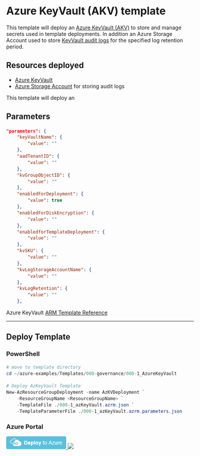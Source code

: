 # Azure KeyVault (AKV) template

This template will deploy an [Azure KeyVault (AKV)](https://docs.microsoft.com/en-us/azure/key-vault/) to store and manage secrets used in template deployments. In addition an Azure Storage Account used to store [KeyVault audit logs](https://docs.microsoft.com/en-us/azure/key-vault/key-vault-logging) for the specified log retention period.

## Resources deployed

- [Azure KeyVault](https://docs.microsoft.com/en-us/azure/key-vault/key-vault-overview)
- [Azure Storage Account](https://docs.microsoft.com/en-us/azure/key-vault/key-vault-logging) for storing audit logs

This template will deploy an 

## Parameters

```json
"parameters": {
    "keyVaultName": {
        "value": ""
    },
    "aadTenantID": {
        "value": ""
    },
    "kvGroupObjectID": {
        "value": ""
    },
    "enabledForDeployment": {
        "value": true
    },
    "enabledForDiskEncryption": {
        "value": ""
    },
    "enabledforTemplateDeployment": {
        "value": ""
    },
    "kvSKU": {
        "value": ""
    },
    "kvLogStorageAccountName": {
        "value": ""
    },
    "kvLogRetention": {
        "value": ""
    },
```

Azure KeyVault [ARM Template Reference](https://docs.microsoft.com/en-us/azure/templates/Microsoft.KeyVault/2018-02-14/vaults)

---

## Deploy Template

### PowerShell

```powershell
# move to template directory
cd ~/azure-examples/Templates/000-governance/000-1_AzureKeyVault

# Deploy AzKeyVault Template
New-AzResourceGroupDeployment -name AzKVDeployment `
    -ResourceGroupName <ResourceGroupName> `
    -TemplateFile ./000-1_azKeyVault.azrm.json `
    -TemplateParameterFile ./000-1_azKeyVault.azrm.parameters.json
```

### Azure Portal

<a href="https://portal.azure.com/#create/Microsoft.Template/uri/https%3a%2f%2fraw.githubusercontent.com%2fhibbertda%2fazure-examples%2fmaster%2fTemplates%2f000-governance%2f000-1_AzureKeyVault%2f000-1_azKeyVault.azrm.json" target="_blank">
    <img src="https://raw.githubusercontent.com/Azure/azure-quickstart-templates/master/1-CONTRIBUTION-GUIDE/images/deploytoazure.png"/>
</a>

<a href="https://portal.azure.us/#create/Microsoft.Template/uri/https%3a%2f%2fraw.githubusercontent.com%2fhibbertda%2fazure-examples%2fmaster%2fTemplates%2f000-governance%2f000-1_AzureKeyVault%2f000-1_azKeyVault.azrm.json" target="_blank">
    <img src="https://azuredeploy.net/AzureGov.png"/>
</a>
